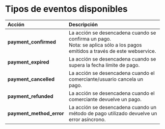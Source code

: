 # Tipos de eventos disponibles

| Acción                   | Descripción                                                                                                                       |
| :----------------------- | :-------------------------------------------------------------------------------------------------------------------------------- |
| **payment_confirmed**    | La acción se desencadena cuando se confirma un pago. <br/> Nota: se aplica sólo a los pagos emitidos a través de este webservice. |
| **payment_expired**      | La acción se desencadena cuando se supera la fecha límite de pago.                                                                |
| **payment_cancelled**    | La acción se desencadena cuando el comerciante/usuario cancela un pago.                                                           |
| **payment_refunded**     | La acción se desencadena cuando el comerciante devuelve un pago.                                                                  |
| **payment_method_error** | La acción se desencadena cuando un método de pago utilizado devuelve un error asíncrono.                                          |

